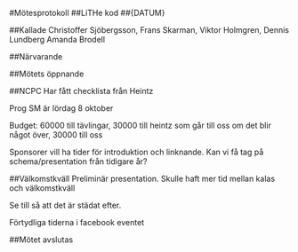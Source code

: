 #Mötesprotokoll
##LiTHe kod
##{DATUM}

##Kallade
Christoffer Sjöbergsson, Frans Skarman, Viktor Holmgren, Dennis Lundberg Amanda Brodell

##Närvarande

##Mötets öppnande

##NCPC
Har fått checklista från Heintz

Prog SM är lördag 8 oktober

Budget: 60000 till tävlingar, 30000 till heintz som går till oss om  det blir något över, 30000 till oss

Sponsorer vill ha tider för introduktion och linknande. Kan vi få tag på schema/presentation från tidigare år?

##Välkomstkväll
Preliminär presentation. Skulle haft mer tid mellan kalas och välkomstkväll

Se till så att det är städat efter.

Förtydliga tiderna i facebook eventet

##Mötet avslutas

